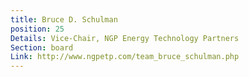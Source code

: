 ```yaml
---
title: Bruce D. Schulman
position: 25
Details: Vice-Chair, NGP Energy Technology Partners
Section: board
Link: http://www.ngpetp.com/team_bruce_schulman.php
---
```


